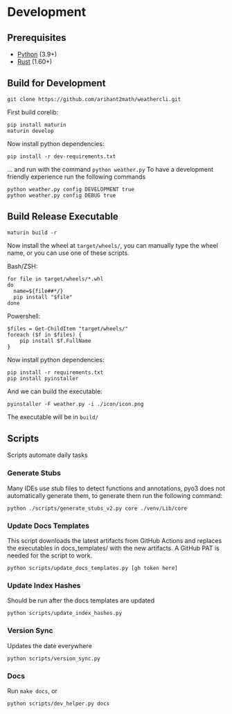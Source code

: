 # Development
## Prerequisites
* [Python](https://python.org) (3.9+)
* [Rust](https://www.rust-lang.org/) (1.60+)
## Build for Development
```shell
git clone https://github.com/arihant2math/weathercli.git
```
First build corelib:
```shell
pip install maturin
maturin develop
```
Now install python dependencies:
```shell
pip install -r dev-requirements.txt
```
... and run with the command `python weather.py`
To have a development friendly experience run the following commands
```shell
python weather.py config DEVELOPMENT true
python weather.py config DEBUG true
```
## Build Release Executable
```shell
maturin build -r
```
Now install the wheel at `target/wheels/`, you can manually type the wheel name, or you can use one of these scripts.

Bash/ZSH:
```shell
for file in target/wheels/*.whl
do
  name=${file##*/}
  pip install "$file"
done
```
Powershell:
```shell
$files = Get-ChildItem "target/wheels/"
foreach ($f in $files) {
    pip install $f.FullName
}
```
Now install python dependencies:
```shell
pip install -r requirements.txt
pip install pyinstaller
```
And we can build the executable:
```shell
pyinstaller -F weather.py -i ./icon/icon.png
```
The executable will be in `build/`
## Scripts
Scripts automate daily tasks
### Generate Stubs
Many IDEs use stub files to detect functions and annotations, pyo3 does not automatically generate them, to generate them run the following command:
```shell
python ./scripts/generate_stubs_v2.py core ./venv/Lib/core
```
### Update Docs Templates
This script downloads the latest artifacts from GitHub Actions and replaces the executables in docs_templates/ with the new artifacts.
A GitHub PAT is needed for the script to work.
```shell
python scripts/update_docs_templates.py [gh token here]
```
### Update Index Hashes
Should be run after the docs templates are updated
```shell
python scripts/update_index_hashes.py
```
### Version Sync
Updates the date everywhere
```shell
python scripts/version_sync.py
```
### Docs
Run `make docs`, or
```shell
python scripts/dev_helper.py docs
```